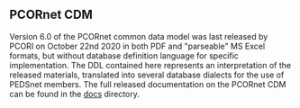 ## PCORnet CDM

Version 6.0 of the PCORnet common data model was last released by PCORI on October 22nd 2020 in both PDF and "parseable" MS Excel formats, but without database definition language for specific implementation. The DDL contained here represents an interpretation of the released materials, translated into several database dialects for the use of PEDSnet members. The full released documentation on the PCORnet CDM can be found in the [docs](docs) directory.


